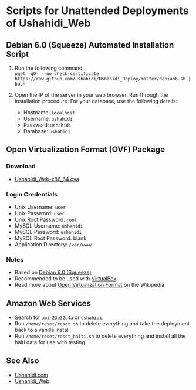 # Scripts for Unattended Deployments of Ushahidi_Web

## Debian 6.0 (Squeeze) Automated Installation Script

1. Run the following command:  
`wget -qO- --no-check-certificate https://raw.github.com/ushahidi/Ushahidi_Deploy/master/debian6.sh | bash`

2. Open the IP of the server in your web browser. Run through the installation procedure. For your database, use the following details:
    * Hostname: `localhost`
    * Username: `ushahidi`
    * Password: `ushahidi`
    * Database: `ushahidi`

## Open Virtualization Format (OVF) Package

### Download

* [Ushahidi_Web-x86_64.ova](http://sourceforge.net/projects/ushahidi/files/Ushahidi_Web-x86_64.ova/download)

### Login Credentials

* Unix Username: `user`
* Unix Password: `user`
* Unix Root Password: `root`
* MySQL Username: `ushahidi`
* MySQL Password: `ushahidi`
* MySQL Root Password: blank
* Application Directory: `/var/www/`

### Notes

* Based on [Debian 6.0 (Squeeze)](http://www.debian.org/)
* Recommended to be used with [VirtualBox](https://www.virtualbox.org/)
* Read more about [Open Virtualization Format](http://en.wikipedia.org/wiki/Open_Virtualization_Format) on the Wikipedia

## Amazon Web Services

* Search for `ami-23e32d4a` or `ushahidi`.
* Run `/home/reset/reset.sh` to delete everything and take the deployment back to a vanilla install.
* Run `/home/reset/reset_haiti.sh` to delete everything and install all the haiti data for use with testing.

## See Also

* [Ushahidi.com](http://www.ushahidi.com/)
* [Ushahidi_Web](https://github.com/ushahidi/Ushahidi_Web)